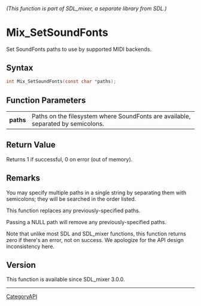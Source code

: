 ###### (This function is part of SDL_mixer, a separate library from SDL.)
# Mix_SetSoundFonts

Set SoundFonts paths to use by supported MIDI backends.

## Syntax

```c
int Mix_SetSoundFonts(const char *paths);

```

## Function Parameters

|               |                                                                                  |
| ------------- | -------------------------------------------------------------------------------- |
| **paths**     | Paths on the filesystem where SoundFonts are available, separated by semicolons. |

## Return Value

Returns 1 if successful, 0 on error (out of memory).

## Remarks

You may specify multiple paths in a single string by separating them with
semicolons; they will be searched in the order listed.

This function replaces any previously-specified paths.

Passing a NULL path will remove any previously-specified paths.

Note that unlike most SDL and SDL_mixer functions, this function returns
zero if there's an error, not on success. We apologize for the API design
inconsistency here.

## Version

This function is available since SDL_mixer 3.0.0.

----
[CategoryAPI](CategoryAPI)

